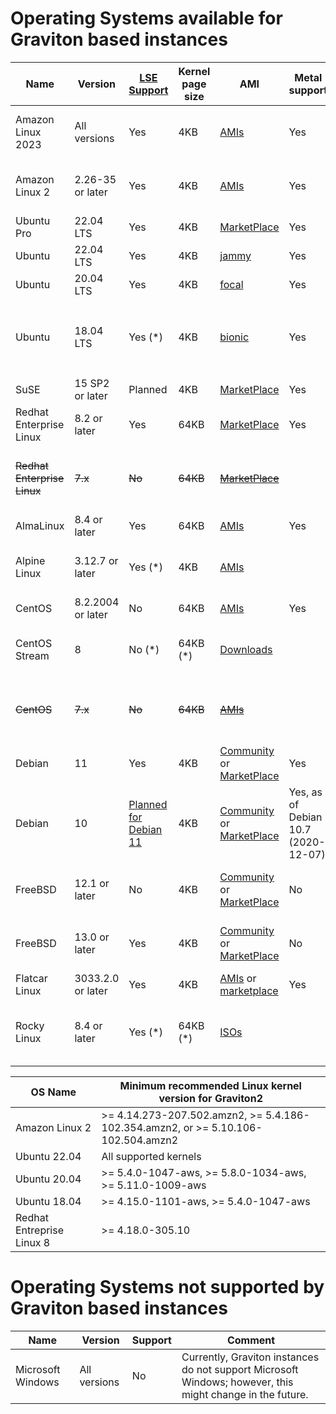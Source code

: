 # Operating Systems available for Graviton based instances

 Name | Version | [LSE Support](optimizing.md#locksynchronization-intensive-workload) | Kernel page size | AMI | Metal support | Comment
------ | ------ | ----- | ----- | ----- | ----- | -----
Amazon Linux 2023 | All versions | Yes | 4KB | [AMIs](amis_cf_sm.md) | Yes | Pointer Authentication enabled on Graviton3
Amazon Linux 2 | 2.26-35 or later| Yes | 4KB | [AMIs](amis_cf_sm.md) | Yes | End of Life (EOL) scheduled 2025-06-30
Ubuntu Pro | 22.04 LTS | Yes | 4KB | [MarketPlace](https://aws.amazon.com/marketplace/pp/prodview-uy7jg4dds3qjw) | Yes | 
Ubuntu | 22.04 LTS | Yes | 4KB | [jammy](https://cloud-images.ubuntu.com/locator/ec2/) | Yes | 
Ubuntu | 20.04 LTS | Yes | 4KB | [focal](https://cloud-images.ubuntu.com/locator/ec2/) | Yes | 
Ubuntu | 18.04 LTS | Yes (*) | 4KB | [bionic](https://cloud-images.ubuntu.com/locator/ec2/) | Yes | (*) needs `apt install libc6-lse`. Free support ended 2023/05/31.
SuSE | 15 SP2 or later| Planned | 4KB | [MarketPlace](https://aws.amazon.com/marketplace/pp/B07SPTXBDX) | Yes | 
Redhat Enterprise Linux | 8.2 or later | Yes | 64KB | [MarketPlace](https://aws.amazon.com/marketplace/pp/B07T2NH46P) | Yes | 
~~Redhat Enterprise Linux~~ | ~~7.x~~ | ~~No~~ | ~~64KB~~ | ~~[MarketPlace](https://aws.amazon.com/marketplace/pp/B07KTFV2S8)~~ | | Supported on A1 instances but not on Graviton2 based ones
AlmaLinux | 8.4 or later | Yes | 64KB | [AMIs](https://wiki.almalinux.org/cloud/AWS.html) | Yes |
Alpine Linux | 3.12.7 or later | Yes (*) | 4KB | [AMIs](https://www.alpinelinux.org/cloud/) | | (*) LSE enablement checked in version 3.14 |
CentOS | 8.2.2004 or later | No | 64KB | [AMIs](https://wiki.centos.org/Cloud/AWS#Images) | Yes | |
CentOS Stream | 8 | No (*) | 64KB (*) | [Downloads](https://www.centos.org/centos-stream/) | |(*) details to be confirmed once AMI's are available|
~~CentOS~~ | ~~7.x~~ | ~~No~~ | ~~64KB~~ | ~~[AMIs](https://wiki.centos.org/Cloud/AWS#Images)~~ | | Supported on A1 instances but not on Graviton2 based ones
Debian | 11 | Yes | 4KB | [Community](https://wiki.debian.org/Cloud/AmazonEC2Image/Bullseye) or [MarketPlace](https://aws.amazon.com/marketplace/pp/prodview-jwzxq55gno4p4) | Yes |
Debian | 10 | [Planned for Debian 11](https://bugs.debian.org/cgi-bin/bugreport.cgi?bug=956418) | 4KB | [Community](https://wiki.debian.org/Cloud/AmazonEC2Image/Buster) or [MarketPlace](https://aws.amazon.com/marketplace/pp/B085HGTX5J) | Yes, as of Debian 10.7 (2020-12-07) |
FreeBSD | 12.1 or later | No | 4KB | [Community](https://www.freebsd.org/releases/12.1R/announce.html) or [MarketPlace](https://aws.amazon.com/marketplace/pp/B081NF7BY7) | No | Device hotplug and API shutdown don't work
FreeBSD | 13.0 or later | Yes | 4KB | [Community](https://www.freebsd.org/releases/13.0R/announce.html) or [MarketPlace](https://aws.amazon.com/marketplace/pp/B09291VW11) | No | Device hotplug and API shutdown don't work
 Flatcar Linux | 3033.2.0 or later | Yes | 4KB | [AMIs](https://www.flatcar.org/docs/latest/installing/cloud/aws-ec2/) or [marketplace](https://aws.amazon.com/marketplace/pp/prodview-zmao5idgwafbi) | Yes | |
Rocky Linux | 8.4 or later | Yes (*) | 64KB (*) | [ISOs](https://rockylinux.org/download) | | [Release Notes](https://docs.rockylinux.org/release_notes/8-changelog/)<br>(*) details to be confirmed once AMI's are available


OS Name | Minimum recommended Linux kernel version for Graviton2
------ | ------
Amazon Linux 2 | >= 4.14.273-207.502.amzn2, >= 5.4.186-102.354.amzn2, or >= 5.10.106-102.504.amzn2
Ubuntu 22.04 | All supported kernels 
Ubuntu 20.04 | >= 5.4.0-1047-aws, >= 5.8.0-1034-aws, >= 5.11.0-1009-aws
Ubuntu 18.04 | >= 4.15.0-1101-aws, >= 5.4.0-1047-aws
Redhat Entreprise Linux 8 | >= 4.18.0-305.10

# Operating Systems not supported by Graviton based instances

 Name | Version | Support | Comment
------ | ------ | ----- | ----- | 
Microsoft Windows | All versions | No |  Currently, Graviton instances do not support Microsoft Windows; however, this might change in the future.
